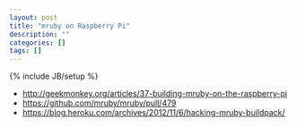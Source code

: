 ```yaml
---
layout: post
title: "mruby on Raspberry Pi"
description: ""
categories: []
tags: []
---
```

{% include JB/setup %}



*    http://geekmonkey.org/articles/37-building-mruby-on-the-raspberry-pi
*    https://github.com/mruby/mruby/pull/479
*    https://blog.heroku.com/archives/2012/11/6/hacking-mruby-buildpack/
